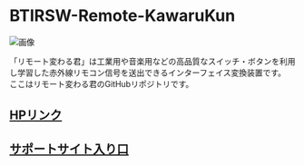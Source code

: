 # BTIRSW-Remote-KawaruKun

![画像](https://bit-trade-one.co.jp/wp/wp-content/uploads/2022/09/1030x486banner.png)

「リモート変わる君」は工業用や音楽用などの高品質なスイッチ・ボタンを利用し学習した赤外線リモコン信号を送出できるインターフェイス変換装置です。  
ここはリモート変わる君のGitHubリポジトリです。


## [HPリンク](http://bit-trade-one.co.jp/btirsw) 

## [サポートサイト入り口](https://bit-trade-one.github.io/BTIRSW-Remote-KawaruKun/)
